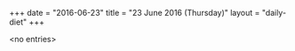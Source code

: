 +++
date = "2016-06-23"
title = "23 June 2016 (Thursday)"
layout = "daily-diet"
+++


\<no entries\>
